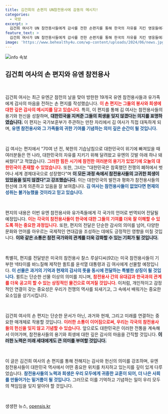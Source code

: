 ```yaml
---
title: 김건희의 손편지 UN참전용사에 감동의 메시지!
categories:
  - 국방
excerpt: >
  김건희 여사가 UN 참전용사들에게 감사를 전한 손편지를 통해 한국의 자유를 지킨 영웅들에게 잊지 않을 약속을 담았다. 유가족의 헌신도 함께 기리며, 전 세계 언어로 번역된 편지가 감동을 더한다.
feature_text: >
  김건희 여사가 UN 참전용사들에게 감사를 전한 손편지를 통해 한국의 자유를 지킨 영웅들에게 잊지 않을 약속을 담았다. 유가족의 헌신도 함께 기리며, 전 세계 언어로 번역된 편지가 감동을 더한다.
image: 'https://www.behealthy4u.com/wp-content/uploads/2024/06/news.jpg'
---
```


<p><img src="https://www.behealthy4u.com/wp-content/uploads/2024/06/news.jpg" alt="info 속보" /></p>

<h2 data-ke-size="size26">김건희 여사의 손 편지와 유엔 참전용사</h2>

<p data-ke-size="size16">&nbsp;</p>

<p>김건희 여사는 최근 유엔군 참전의 날을 맞아 방한한 19개국 유엔 참전용사들과 유가족에게 감사의 마음을 전하는 손 편지를 작성했습니다. <b><span style="color: #ee2323;">이 손 편지는 그들의 봉사와 희생에 대한 깊은 감사의 메시지를 담고 있습니다.</span></b> 특히, 이 편지를 통해 김 여사는 참전용사들의 용기와 헌신을 성찰하며, <b><span style="background-color: #21538527;">대한민국을 지켜준 그들의 희생을 잊지 않겠다는 의지를 표명하였습니다.</span></b> 이 편지는 국가보훈부가 주관하는 만찬 자리에서 김 여사가 직접 대독하게 되며, <b><span style="color: #1a5490;">유엔 참전용사와 그 가족들의 귀한 기여를 기념하는 의미 깊은 순간이 될 것입니다.</span></b></p>

<p data-ke-size="size16">&nbsp;</p>

<p>김 여사는 편지에서 "70여 년 전, 북한의 기습남침으로 대한민국이 위기에 빠져있을 때 여러분들은 먼 나라, 대한민국의 자유를 지키기 위해 달려왔고 유엔의 깃발 아래 하나 돼 싸웠다"고 적었습니다. <b><span style="color: #ee2323;">그러한 힘든 시기에 참전한 여러분의 용기가 있었기에 오늘의 대한민국이 존재할 수 있었습니다.</span></b> 또한, 그녀는 "대한민국은 참혹했던 전쟁의 폐허에서 벗어나 세계 경제대국으로 성장했다"며 <b><span style="background-color: #21538527;">이 모든 과정 속에서 참전용사들의 고귀한 희생이 있었음을 잊지 않겠다"고 강조했습니다.</span></b> 이는 대한민국의 발전과 평화가 참전용사들의 헌신에 크게 의존하고 있음을 잘 보여줍니다. <b><span style="color: #1a5490;">김 여사는 참전용사들이 없었다면 현재의 성취는 불가능했을 것이라고 믿고 있습니다.</span></b></p>

<p data-ke-size="size16">&nbsp;</p>

<p>편지의 내용은 이번 유엔 참전용사와 유가족들에게 각 국가의 언어로 번역되어 전달될 예정입니다. <b><span style="color: #ee2323;">이는 각국의 참전용사들이 한국에 대한 그들의 기여를 더욱 잘 이해할 수 있도록 하는 중요한 과정입니다.</span></b> 또한, 편지의 전달은 단순한 감사의 의미를 넘어, 다양한 문화와 언어를 아우르는 국제적인 연대감을 조성하는 데에도 긍정적인 영향을 미칠 것입니다. <b><span style="background-color: #21538527;">이와 같은 소통은 참전 국가와의 관계를 더욱 강화할 수 있는 기회가 될 것입니다.</span></b> </p>

<p data-ke-size="size16">&nbsp;</p>

<p>특별히, 편지를 전달받은 미국의 참전용사 찰스 루살디씨(92)는 미국 참전용사들이 기부한 넥타이를 바느질해 제작한 퀼트를 윤석열 대통령과 김 여사에게 선물할 예정입니다. <b><span style="color: #1a5490;">이 선물은 과거의 기억과 현재의 감사의 뜻을 동시에 전달하는 특별한 상징이 될 것입니다.</span></b> 퀼트는 단순한 선물 이상의 의미를 지니며, <b><span style="color: #ee2323;">참전용사 간의 유대감과 한국과의 관계를 더욱 공고히 할 수 있는 상징적인 물건으로 여겨질 것입니다.</span></b> 이처럼, 개인적이고 감정적인 연결이 갖는 중요성은 우리가 전쟁의 역사를 되새기고, 그 속에서 배워가는 중요한 요소임을 상기시킵니다.</p>

<p data-ke-size="size16">&nbsp;</p>

<p>김건희 여사의 손 편지는 단순한 문서가 아닌, 과거와 현재, 그리고 미래를 연결하는 중요한 매개체로 작용할 것입니다. <b><span style="color: #ee2323;">이러한 소통이 이어짐으로써, 우리는 각국의 참전용사들의 헌신을 잊지 않고 기념할 수 있습니다.</span></b> 앞으로도 대한민국은 이러한 전통을 계속해서 이어가며, 참전용사들의 용기와 희생에 대한 깊은 감사의 마음을 간직할 것입니다. <b><span style="background-color: #21538527;">이러한 노력은 미래 세대에게도 큰 의미를 부여할 것입니다.</span></b> </p>

<p data-ke-size="size16">&nbsp;</p>

<p>이 글은 김건희 여사의 손 편지를 통해 전해지는 감사와 헌신의 의미를 강조하며, 유엔 참전용사들이 대한민국 역사에서 어떤 중요한 위치를 차지하고 있는지를 깊이 있게 다루었습니다. <b><span style="color: #1a5490;">참전용사들의 노력과 희생은 우리 모두에게 귀중한 교훈이 되어, 더 나은 사회를 만들어가는 밑거름이 될 것입니다.</span></b> 그러므로 이를 기억하고 기념하는 일이 우리 모두의 책임임을 잊지 말아야 할 것입니다.  </p>

<p data-ke-size="size16">&nbsp;</p>
생생한 뉴스, <a href="https://opensis.kr" rel="dofollow">opensis.kr</a>


